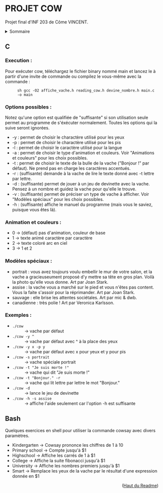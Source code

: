 <div id='top'></div>

# PROJET COW
Projet final d'INF 203 de Côme VINCENT.

<details>
  <summary>Sommaire</summary>
  <ol>
    <li><a href="#execution">Execution</a></li>
    <li><a href="#options">Options</a></li>
    <li><a href="#animations-et-couleurs">Animations et couleurs</a></li>
    <li><a href="#modeles-speciaux">Modèles spéciaux</a></li>
    <li><a href="#exemples">Exemples</a></li>
    <li><a href="#bash">Bash</a></li>
  </ol>
</details>

## C
<div id="execution">

### Execution :
Pour exécuter cow, téléchargez le fichier binary nommé main et lancez le à partir d'une invite de commande ou compilez le vous-même avec la commande :<dd> ```sh gcc -O2 affiche_vache.h reading_cow.h devine_nombre.h main.c -o main```
</div>
<div id="options">

### Options possibles :
Notez qu'une option est qualifiée de "suffisante" si son utilisation seule permet au programme de s'éxécuter normalement. Toutes les options qui la suive seront ignorées.

* -y : permet de choisir le charactère utilisé pour les yeux
* -p : permet de choisir le charactère utilisé pour les pis
* -l : permet de choisir le caractère utilisé pour la langue
* -a : permet de choisir le type d'animation et couleurs. Voir "Animations et couleurs" pour les choix possibles.
* -t : permet de choisir le texte de la bulle de la vache ("Bonjour !" par défaut). Ne prend pas en charge les caractères accentués.
* -r : (suffisante) demande à la vache de lire le texte donné avec -t lettre par lettre.
* -d : (suffisante) permet de jouer à un jeu de devinette avec la vache. Pensez à un nombre et guidez la vache pour qu'elle le trouve.
* -v : (suffisante) permet de préciser un type de vache à afficher. Voir "Modèles spéciaux" pour les choix possibles.
* -h : (suffisante) affiche le manuel du programme (mais vous le saviez, puisque vous êtes là).
</div>
<div id="animations-et-couleurs">

### Animation et couleurs :
* 0 -> (défaut) pas d'animation, couleur de base
* 1 -> texte animé caractère par caractère
* 2 -> texte coloré arc en ciel
* 3 -> 1 et 2
</div>
<div id="modeles-speciaux">

### Modèles spéciaux :

* portrait : vous avez toujours voulu embellir le mur de votre salon, et la vache a gracieuseument proposé d'y mettre sa tête en gros plan. Voilà la photo qu'elle vous donne. Art par Joan Stark.
* assise : la vache vous a marché sur le pied et vous n'êtes pas content. Vous la faite s'assoir pour la réprimander. Art par Joan Stark.
* sauvage : elle brise les attentes sociétales. Art par mic & dwb.
* canadienne : très polie ! Art par Veronica Karlsson.
</div>
<div id="exemples">

### Exemples :

* ```./cow``` <dd>-> vache par défaut
* ```./cow -y ^``` <dd>-> vache par défaut avec ^ à la place des yeux
* ```./cow -y x -p y``` <dd>-> vache par défaut avec x pour yeux et y pour pis
* ```./cow -s portrait``` <dd>-> vache spéciale portrait
* ```./cow -t "Je suis morte !"``` <dd>-> vache qui dit "Je suis morte !"
* ```./cow -t "Bonjour." -r``` <dd>-> vache qui lit lettre par lettre le mot "Bonjour."
* ```./cow -d``` <dd>-> lance le jeu de devinette
* ```./cow -h -s assise``` <dd>-> affiche l'aide seulement car l'option -h est suffisante
</div>
<div id="bash">

## Bash

Quelques exercices en shell pour utiliser la commande cowsay avec divers paramètres.

* Kindergarten -> Cowsay prononce les chiffres de 1 à 10
* Primary school -> Compte jusqu'à $1
* Highschool -> Affiche les carrés de 1 à $1
* College -> Affiche la suite fibonacci jusqu'à $1
* University -> Affiche les nombres premiers jusqu'à $1
* Smart -> Remplace les yeux de la vache par le résultat d'une expression donnée en $1
</div>
<p align="right">(<a href="#top">Haut du Readme</a>)</p>
